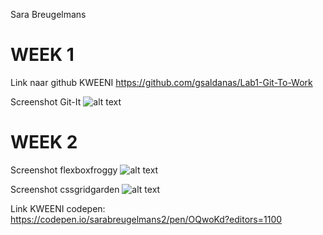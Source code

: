 Sara Breugelmans


# WEEK 1 #

Link naar github KWEENI
  https://github.com/gsaldanas/Lab1-Git-To-Work

Screenshot Git-It
  ![alt text](https://s17.postimg.org/wmw58retb/1718_PHP1_Opdracht1_Breugelmans_S.png)


# WEEK 2 #

Screenshot flexboxfroggy
  ![alt text](https://s5.postimg.org/qxgr0a7zb/Flexboxfroggy_SB.png)

Screenshot cssgridgarden
  ![alt text](https://s17.postimg.org/k9jb1sc9b/Gridgarden_SB.png)

Link KWEENI codepen:  
  https://codepen.io/sarabreugelmans2/pen/OQwoKd?editors=1100
